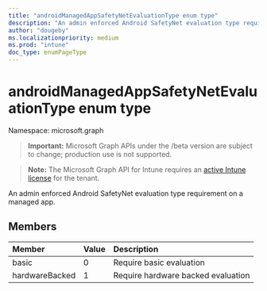 ```yaml
---
title: "androidManagedAppSafetyNetEvaluationType enum type"
description: "An admin enforced Android SafetyNet evaluation type requirement on a managed app."
author: "dougeby"
ms.localizationpriority: medium
ms.prod: "intune"
doc_type: enumPageType
---
```


# androidManagedAppSafetyNetEvaluationType enum type

Namespace: microsoft.graph

> **Important:** Microsoft Graph APIs under the /beta version are subject to change; production use is not supported.

> **Note:** The Microsoft Graph API for Intune requires an [active Intune license](https://go.microsoft.com/fwlink/?linkid=839381) for the tenant.

An admin enforced Android SafetyNet evaluation type requirement on a managed app.

## Members
|Member|Value|Description|
|:---|:---|:---|
|basic|0|Require basic evaluation|
|hardwareBacked|1|Require hardware backed evaluation|



